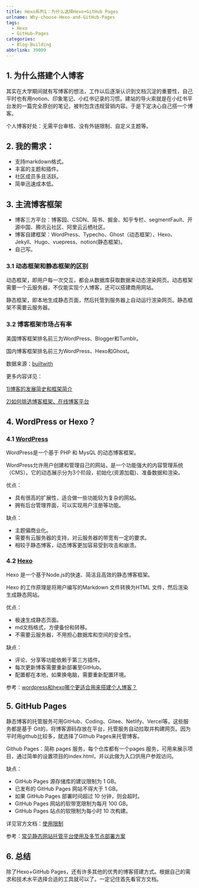 ```yaml
---
title: Hexo系列1：为什么选择Hexo+GitHub Pages
urlname: Why-choose-Hexo-and-GitHub-Pages
tags:
  - Hexo
  - GitHub-Pages
categories:
  - Blog-Building
abbrlink: 39009
---
```


## 1. 为什么搭建个人博客

其实在大学期间就有写博客的想法，工作以后逐渐认识到文档沉淀的重要性，自己平时也有用notion、印象笔记、小红书记录的习惯。建站的导火索就是在小红书平台发的一篇完全原创的笔记，被判包含违规营销内容。于是下定决心自己搭一个博客。

个人博客好处：无需平台审核、没有外链限制、自定义主题等。

## 2. 我的需求：

- 支持markdown格式。
- 丰富的主题和插件。
- 社区成员多且活跃。
- 简单迅速成本低。

## 3. 主流博客框架

- 博客三方平台：博客园、CSDN、简书、掘金、知乎专栏、segmentFault、开源中国、腾讯云社区、阿里云云栖社区。
- 博客自建框架：WordPress、Typecho、Ghost（动态框架）、Hexo、Jekyll、Hugo、vuepress、notion(静态框架)。
- 自己写。
  
### 3.1 动态框架和静态框架的区别

动态框架，即用户每一次交互，都会从数据库获取数据来动态渲染网页。动态框架需要一个云服务器，不仅能实现个人博客，还可以搭建商用网站。

静态框架，即本地生成静态页面，然后托管到服务器上自动运行渲染网页。静态框架不需要云服务器。

### 3.2 博客框架市场占有率

美国博客框架排名前三为WordPress、Blogger和Tumblr。

国内博客框架排名前三为WordPress、Hexo和Ghost。

数据来源：[builtwith](https://pro.builtwith.com/)

更多内容详见：

[1)博客的发展简史和框架简介](https://justgoidea.com/posts/2023-056/)

[2)如何挑选博客框架、在线博客平台](https://ednovas.xyz/2021/07/03/blog/)

## 4. WordPress or Hexo？

### 4.1 [WordPress](https://wordpress.org/)

WordPress是一个基于 PHP 和 MysQL 的动态博客框架。

WordPress允许用户创建和管理自己的网站，是一个功能强大的内容管理系统（CMS）。它的动态展示分为3个阶段，初始化(资源加载)、准备数据和渲染。

优点：
- 具有很高的扩展性，适合做一些功能较为复杂的网站。
- 拥有后台管理界面，可以实现用户注册等功能。

缺点：
- 主题偏商业化。
- 需要有云服务器的支持，对云服务器的带宽有一定的要求。
- 相较于静态博客，动态博客更加容易受到攻击和崩溃。
  
### 4.2 [Hexo](https://hexo.io/zh-cn/)

Hexo 是一个基于Node.js的快速、简洁且高效的静态博客框架。

Hexo 的工作原理是将用户编写的Markdown 文件转换为HTML 文件，然后渲染生成静态网站。 

优点：
- 极速生成静态页面。
- md文档格式，方便备份和转移。
- 不需要云服务器，不用担心数据库和空间的安全性。

缺点：
- 评论、分享等功能依赖于第三方插件。
- 每次更新博客需要重新部署至GitHub。
- 配置都在本地，如果换电脑，需要重新配置环境。

参考：[wordpress和hexo哪个更适合用来搭建个人博客？](https://www.zhihu.com/question/53068081)
  
## 5. GitHub Pages

静态博客的托管服务可用GitHub、Coding、Gitee、Netlify、Vercel等。这些服务都是基于 Git的，将博客源码存放在平台，托管服务自动拉取并构建网页。因为平时用github比较多，就选择了Github Pages来托管博客。

Github Pages：简称 pages 服务，每个仓库都有一个pages 服务，可用来展示项目，通过简单的设置项目的index.html，并以此做为入口供用户参观访问。

缺点：
- GitHub Pages 源存储库的建议限制为 1 GB。
- 已发布的 GitHub Pages 网站不得大于 1 GB。
- 如果 GitHub Pages 部署时间超过 10 分钟，则会超时。
- GitHub Pages 网站的软带宽限制为每月 100 GB。
- GitHub Pages 站点的软限制为每小时 10 次构建。

详见官方文档：[使用限制](help.github.com/en/articles/what-is-github-pages#usage-limits)

参考：[常见静态网站托管平台使用及多节点部署方案](https://hexo.fluid-dev.com/posts/hexo-static/)

## 6. 总结

除了Hexo+GitHub Pages，还有许多其他的优秀的博客搭建方式。根据自己的需求和技术水平选择合适的工具就可以了。一定记住首先看官方文档。

